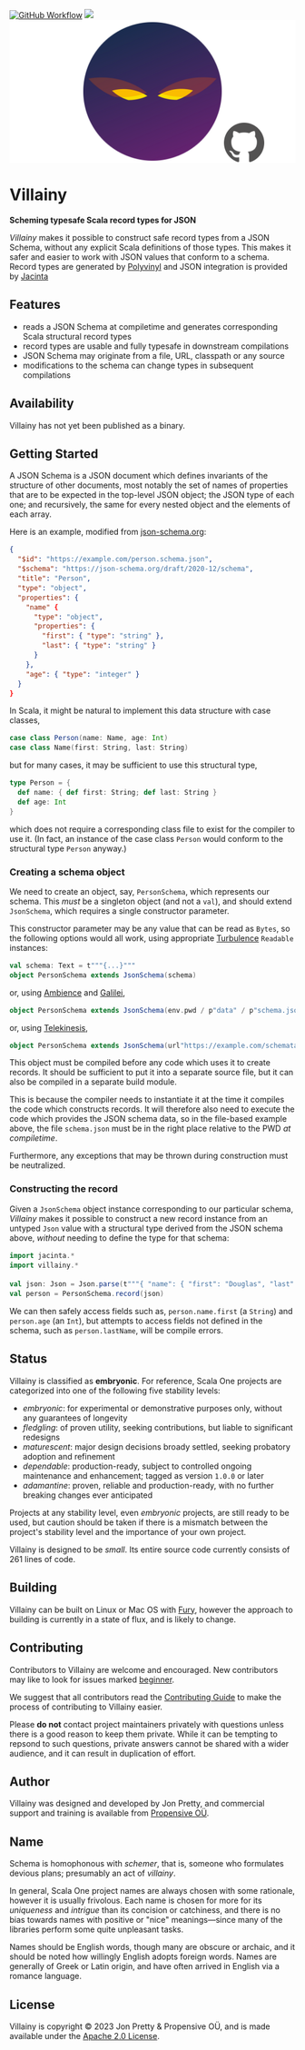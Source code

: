 [<img alt="GitHub Workflow" src="https://img.shields.io/github/actions/workflow/status/propensive/villainy/main.yml?style=for-the-badge" height="24">](https://github.com/propensive/villainy/actions)
[<img src="https://img.shields.io/discord/633198088311537684?color=8899f7&label=DISCORD&style=for-the-badge" height="24">](https://discord.gg/7b6mpF6Qcf)
<img src="/doc/images/github.png" valign="middle">

# Villainy

__Scheming typesafe Scala record types for JSON__

_Villainy_ makes it possible to construct safe record types from a JSON Schema,
without any explicit Scala definitions of those types. This makes it safer and
easier to work with JSON values that conform to a schema. Record types are
generated by [Polyvinyl](https://github.com/propensive/polyvinyl) and JSON
integration is provided by [Jacinta](https://github.com/propensive/jacinta)

## Features

- reads a JSON Schema at compiletime and generates corresponding Scala structural record types
- record types are usable and fully typesafe in downstream compilations
- JSON Schema may originate from a file, URL, classpath or any source
- modifications to the schema can change types in subsequent compilations


## Availability

Villainy has not yet been published as a binary.

## Getting Started

A JSON Schema is a JSON document which defines invariants of the structure of other documents, most notably
the set of names of properties that are to be expected in the top-level JSON object; the JSON type of each
one; and recursively, the same for every nested object and the elements of each array.

Here is an example, modified from [json-schema.org](https://json-schema.org/learn/miscellaneous-examples.html):
```json
{
  "$id": "https://example.com/person.schema.json",
  "$schema": "https://json-schema.org/draft/2020-12/schema",
  "title": "Person",
  "type": "object",
  "properties": {
    "name" {
      "type": "object",
      "properties": {
        "first": { "type": "string" },
        "last": { "type": "string" }
      }
    },
    "age": { "type": "integer" }
  }
}
```

In Scala, it might be natural to implement this data structure with case classes,
```scala
case class Person(name: Name, age: Int)
case class Name(first: String, last: String)
```
but for many cases, it may be sufficient to use this structural type,
```scala
type Person = {
  def name: { def first: String; def last: String }
  def age: Int
}
```
which does not require a corresponding class file to exist for the compiler to use it. (In fact, an instance
of the case class `Person` would conform to the structural type `Person` anyway.)

### Creating a schema object

We need to create an object, say, `PersonSchema`, which represents our schema. This _must_ be a singleton
object (and not a `val`), and should extend `JsonSchema`, which requires a single constructor parameter.

This constructor parameter may be any value that can be read as `Bytes`, so the following options would
all work, using appropriate [Turbulence](https://github.com/propensive/turbulence) `Readable` instances:
```scala
val schema: Text = t"""{...}"""
object PersonSchema extends JsonSchema(schema)
```
or, using [Ambience](https://github.com/propensive/ambience/) and [Galilei](https://github.com/propensive/galilei),
```scala
object PersonSchema extends JsonSchema(env.pwd / p"data" / p"schema.json")
```
or, using [Telekinesis](https://github.com/propensive/telekinesis/),
```scala
object PersonSchema extends JsonSchema(url"https://example.com/schemata/person.jsons")
```

This object must be compiled before any code which uses it to create records. It should be sufficient to put it into
a separate source file, but it can also be compiled in a separate build module.

This is because the compiler needs to instantiate it at the time it compiles the code which constructs
records. It will therefore also need to execute the code which provides the JSON schema data, so in the file-based
example above, the file `schema.json` must be in the right place relative to the PWD *at compiletime*.

Furthermore, any exceptions that may be thrown during construction must be neutralized.

### Constructing the record

Given a `JsonSchema` object instance corresponding to our particular schema, _Villainy_
makes it possible to construct a new record instance from an untyped `Json` value with a structural type
derived from the JSON schema above, *without* needing to define the type for that schema:
```scala
import jacinta.*
import villainy.*

val json: Json = Json.parse(t"""{ "name": { "first": "Douglas", "last": "Richards" }, "age": 22 }""")
val person = PersonSchema.record(json)
```

We can then safely access fields such as, `person.name.first` (a `String`) and `person.age` (an `Int`), but
attempts to access fields not defined in the schema, such as `person.lastName`, will be compile errors.


## Status

Villainy is classified as __embryonic__. For reference, Scala One projects are
categorized into one of the following five stability levels:

- _embryonic_: for experimental or demonstrative purposes only, without any guarantees of longevity
- _fledgling_: of proven utility, seeking contributions, but liable to significant redesigns
- _maturescent_: major design decisions broady settled, seeking probatory adoption and refinement
- _dependable_: production-ready, subject to controlled ongoing maintenance and enhancement; tagged as version `1.0.0` or later
- _adamantine_: proven, reliable and production-ready, with no further breaking changes ever anticipated

Projects at any stability level, even _embryonic_ projects, are still ready to
be used, but caution should be taken if there is a mismatch between the
project's stability level and the importance of your own project.

Villainy is designed to be _small_. Its entire source code currently consists
of 261 lines of code.

## Building

Villainy can be built on Linux or Mac OS with [Fury](/propensive/fury), however
the approach to building is currently in a state of flux, and is likely to
change.

## Contributing

Contributors to Villainy are welcome and encouraged. New contributors may like to look for issues marked
<a href="https://github.com/propensive/villainy/labels/beginner">beginner</a>.

We suggest that all contributors read the [Contributing Guide](/contributing.md) to make the process of
contributing to Villainy easier.

Please __do not__ contact project maintainers privately with questions unless
there is a good reason to keep them private. While it can be tempting to
repsond to such questions, private answers cannot be shared with a wider
audience, and it can result in duplication of effort.

## Author

Villainy was designed and developed by Jon Pretty, and commercial support and training is available from
[Propensive O&Uuml;](https://propensive.com/).



## Name

Schema is homophonous with _schemer_, that is, someone who formulates devious plans; presumably an act of _villainy_.

In general, Scala One project names are always chosen with some rationale, however it is usually
frivolous. Each name is chosen for more for its _uniqueness_ and _intrigue_ than its concision or
catchiness, and there is no bias towards names with positive or "nice" meanings—since many of the
libraries perform some quite unpleasant tasks.

Names should be English words, though many are obscure or archaic, and it should be noted how
willingly English adopts foreign words. Names are generally of Greek or Latin origin, and have
often arrived in English via a romance language.

## License

Villainy is copyright &copy; 2023 Jon Pretty & Propensive O&Uuml;, and is made available under the
[Apache 2.0 License](/license.md).
